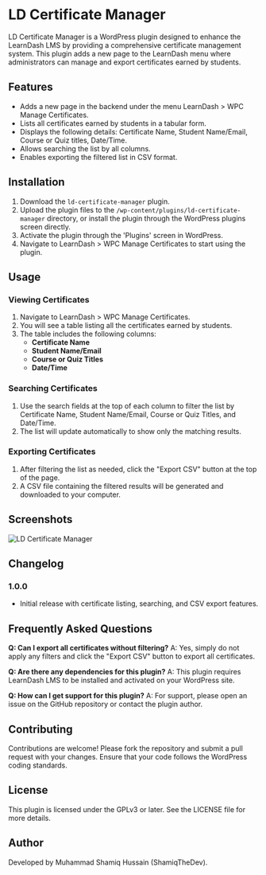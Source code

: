 # LD Certificate Manager

LD Certificate Manager is a WordPress plugin designed to enhance the LearnDash LMS by providing a comprehensive certificate management system. This plugin adds a new page to the LearnDash menu where administrators can manage and export certificates earned by students.

## Features

- Adds a new page in the backend under the menu LearnDash > WPC Manage Certificates.
- Lists all certificates earned by students in a tabular form.
- Displays the following details: Certificate Name, Student Name/Email, Course or Quiz titles, Date/Time.
- Allows searching the list by all columns.
- Enables exporting the filtered list in CSV format.

## Installation

1. Download the `ld-certificate-manager` plugin.
2. Upload the plugin files to the `/wp-content/plugins/ld-certificate-manager` directory, or install the plugin through the WordPress plugins screen directly.
3. Activate the plugin through the 'Plugins' screen in WordPress.
4. Navigate to LearnDash > WPC Manage Certificates to start using the plugin.

## Usage

### Viewing Certificates

1. Navigate to LearnDash > WPC Manage Certificates.
2. You will see a table listing all the certificates earned by students.
3. The table includes the following columns:
   - **Certificate Name**
   - **Student Name/Email**
   - **Course or Quiz Titles**
   - **Date/Time**

### Searching Certificates

1. Use the search fields at the top of each column to filter the list by Certificate Name, Student Name/Email, Course or Quiz Titles, and Date/Time.
2. The list will update automatically to show only the matching results.

### Exporting Certificates

1. After filtering the list as needed, click the "Export CSV" button at the top of the page.
2. A CSV file containing the filtered results will be generated and downloaded to your computer.

## Screenshots

![LD Certificate Manager](screenshots/ld-certificate-manager.png)

## Changelog

### 1.0.0

- Initial release with certificate listing, searching, and CSV export features.

## Frequently Asked Questions

**Q: Can I export all certificates without filtering?**
A: Yes, simply do not apply any filters and click the "Export CSV" button to export all certificates.

**Q: Are there any dependencies for this plugin?**
A: This plugin requires LearnDash LMS to be installed and activated on your WordPress site.

**Q: How can I get support for this plugin?**
A: For support, please open an issue on the GitHub repository or contact the plugin author.

## Contributing

Contributions are welcome! Please fork the repository and submit a pull request with your changes. Ensure that your code follows the WordPress coding standards.

## License

This plugin is licensed under the GPLv3 or later. See the LICENSE file for more details.

## Author

Developed by Muhammad Shamiq Hussain (ShamiqTheDev).


